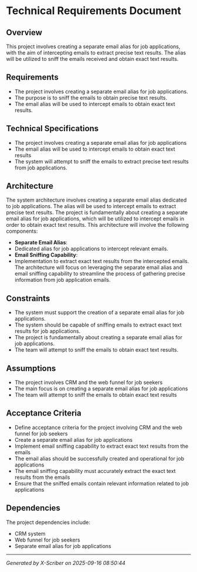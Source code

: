# Technical Requirements Document

## Overview
This project involves creating a separate email alias for job applications, with the aim of intercepting emails to extract precise text results. The alias will be utilized to sniff the emails received and obtain exact text results.

## Requirements
* The project involves creating a separate email alias for job applications.
* The purpose is to sniff the emails to obtain precise text results.
* The email alias will be used to intercept emails to obtain exact text results.

## Technical Specifications
- The project involves creating a separate email alias for job applications
- The email alias will be used to intercept emails to obtain exact text results
- The system will attempt to sniff the emails to extract precise text results from job applications.

## Architecture
The system architecture involves creating a separate email alias dedicated to job applications. The alias will be used to intercept emails to extract precise text results. The project is fundamentally about creating a separate email alias for job applications, which will be utilized to intercept emails in order to obtain exact text results. This architecture will involve the following components:
- **Separate Email Alias**:
- Dedicated alias for job applications to intercept relevant emails.
- **Email Sniffing Capability**:
- Implementation to extract exact text results from the intercepted emails.
The architecture will focus on leveraging the separate email alias and email sniffing capability to streamline the process of gathering precise information from job application emails.

## Constraints
* The system must support the creation of a separate email alias for job applications.
* The system should be capable of sniffing emails to extract exact text results for job applications.
* The project is fundamentally about creating a separate email alias for job applications.
* The team will attempt to sniff the emails to obtain exact text results.

## Assumptions
- The project involves CRM and the web funnel for job seekers
- The main focus is on creating a separate email alias for job applications
- The team will attempt to sniff the emails to obtain exact text results

## Acceptance Criteria
- Define acceptance criteria for the project involving CRM and the web funnel for job seekers
- Create a separate email alias for job applications
- Implement email sniffing capability to extract exact text results from the emails
- The email alias should be successfully created and operational for job applications
- The email sniffing capability must accurately extract the exact text results from the emails
- Ensure that the sniffed emails contain relevant information related to job applications

## Dependencies
The project dependencies include:
- CRM system
- Web funnel for job seekers
- Separate email alias for job applications

---
*Generated by X-Scriber on 2025-09-16 08:50:44*
